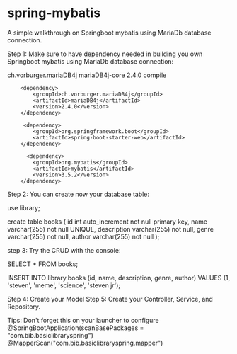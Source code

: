 # spring-mybatis
A simple walkthrough on Springboot mybatis using MariaDb database connection.

Step 1: Make sure to have dependency needed in building you own Springboot mybatis using MariaDb database connection:

   <dependency>
            <groupId>ch.vorburger.mariaDB4j</groupId>
            <artifactId>mariaDB4j-core</artifactId>
            <version>2.4.0</version>
            <scope>compile</scope>
        </dependency>

        <dependency>
            <groupId>ch.vorburger.mariaDB4j</groupId>
            <artifactId>mariaDB4j</artifactId>
            <version>2.4.0</version>
        </dependency>
        
         <dependency>
            <groupId>org.springframework.boot</groupId>
            <artifactId>spring-boot-starter-web</artifactId>
        </dependency>
        
          <dependency>
            <groupId>org.mybatis</groupId>
            <artifactId>mybatis</artifactId>
            <version>3.5.2</version>
        </dependency>

Step 2: You can create now your database table:

use library;

create table books
(
    id  int auto_increment not null
        primary key,
    name           varchar(255) not null UNIQUE,
    description    varchar(255) not null,
    genre          varchar(255) not null,
    author         varchar(255)  not null
);

step 3: Try the CRUD with the console:

SELECT * FROM books;

INSERT INTO library.books (id, name, description, genre, author)
 VALUES (1, 'steven', 'meme', 'science', 'steven jr');
 
 Step 4: Create your Model
 Step 5: Create your Controller, Service, and Repository.
 
 Tips: Don't forget this on your launcher to configure
 @SpringBootApplication(scanBasePackages = "com.bib.basiclibraryspring")
@MapperScan("com.bib.basiclibraryspring.mapper")
